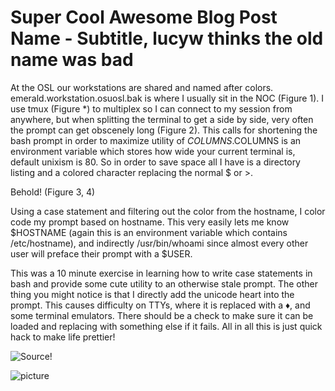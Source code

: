 Super Cool Awesome Blog Post Name - Subtitle, lucyw thinks the old name was bad
===============================================================================

At the OSL our workstations are shared and named after colors.  emerald.workstation.osuosl.bak is where I usually sit in the NOC (Figure 1).  I use tmux (Figure *) to multiplex so I can connect to my session from anywhere, but when splitting the terminal to get a side by side, very often the prompt can get obscenely long (Figure 2). This calls for shortening the bash prompt in order to maximize utility of $COLUMNS.$COLUMNS is an environment variable which stores how wide your current terminal is, default unixism is 80.  So in order to save space all I have is a directory listing and a colored character replacing the normal $ or >.

Behold! (Figure 3, 4)

Using a case statement and filtering out the color from the hostname, I color code my prompt based on hostname.  This very easily lets me know $HOSTNAME (again this is an environment variable which contains /etc/hostname), and indirectly /usr/bin/whoami since almost every other user will preface their prompt with a $USER.

This was a 10 minute exercise in learning how to write case statements in bash and provide some cute utility to an otherwise stale prompt.  The other thing you might notice is that I directly add the unicode heart into the prompt. This causes difficulty on TTYs, where it is replaced with a ♦, and some terminal emulators.  There should be a check to make sure it can be loaded and replacing with something else if it fails. All in all this is just quick hack to make life prettier!

![Source!](https://gist.github.com/dspt/113418b78abebab76d97)

![picture](https://staff.osuosl.org/~pono/bashblog3.png)
